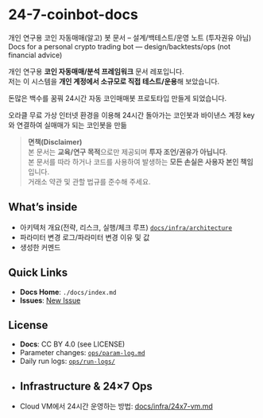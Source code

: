 # 24-7-coinbot-docs
개인 연구용 코인 자동매매(알고) 봇 문서 – 설계/백테스트/운영 노트 (투자권유 아님)   
Docs for a personal crypto trading bot — design/backtests/ops (not financial advice)

개인 연구용 **코인 자동매매/분석 프레임워크** 문서 레포입니다.  
저는 이 시스템을 **개인 계정에서 소규모로 직접 테스트/운용**해 보았습니다.

돈많은 백수를 꿈꿔 24시간 자동 코인매매봇 프로토타입 만들게 되었습니다.

오라클 무료 가상 인터넷 환경을 이용해 24시간 돌아가는 코인봇과 바이낸스 계정 key와 연결하여 실매매가 되는 코인봇을 만듦

> **면책(Disclaimer)**  
> 본 문서는 **교육/연구 목적**으로만 제공되며 **투자 조언/권유가 아닙니다**.  
> 본 문서를 따라 하거나 코드를 사용하여 발생하는 **모든 손실은 사용자 본인 책임**입니다.  
> 거래소 약관 및 관할 법규를 준수해 주세요.

## What’s inside
- 아키텍처 개요(전략, 리스크, 실행/체크 루프) [`docs/infra/architecture`](docs/infra/architecture)
- 파라미터 변경 로그/파라미터 변경 이유 및 값 
- 생성한 커멘드 

## Quick Links
- **Docs Home**: `./docs/index.md`
- **Issues**: [New Issue](../../issues/new/choose)

## License
- **Docs**: CC BY 4.0 (see LICENSE)
- Parameter changes: [`ops/param-log.md`](ops/param-log.md)  
- Daily run logs: [`ops/run-logs/`](ops/run-logs/)
- ## Infrastructure & 24×7 Ops
- Cloud VM에서 24시간 운영하는 방법: [docs/infra/24x7-vm.md](docs/infra/24x7-vm.md)


